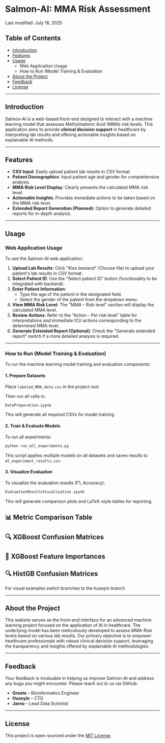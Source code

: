 # Salmon-AI: MMA Risk Assessment

Last modified: July 18, 2025

## Table of Contents

  * [Introduction](#Introduction)
  * [Features](#Features)
  * [Usage](#Usage)
      * Web Application Usage
      * How to Run (Model Training & Evaluation
  * [About the Project](#About_the_Project)
  * [Feedback](#Feedback)
  * [License](#License)

-----

## Introduction

Salmon-AI is a web-based front-end designed to interact with a machine learning model that assesses Methylmalonic Acid (MMA) risk levels. This application aims to provide **clinical decision support** in healthcare by interpreting lab results and offering actionable insights based on explainable AI methods.

-----

## Features

  * **CSV Input**: Easily upload patient lab results in CSV format.
  * **Patient Demographics**: Input patient age and gender for comprehensive analysis.
  * **MMA Risk Level Display**: Clearly presents the calculated MMA risk level.
  * **Actionable Insights**: Provides immediate actions to be taken based on the MMA risk level.
  * **Extended Report Generation (Planned)**: Option to generate detailed reports for in-depth analysis.

-----

## Usage

### Web Application Usage

To use the Salmon-AI web application:

1.  **Upload Lab Results**: Click "Kies bestand" (Choose file) to upload your patient's lab results in CSV format.
2.  **Select Patient ID**: Use the "Select patient ID" button (functionality to be integrated with backend).
3.  **Enter Patient Information**:
      * Type the age of the patient in the designated field.
      * Select the gender of the patient from the dropdown menu.
4.  **View MMA Risk Level**: The "MMA - Risk level" section will display the calculated MMA level.
5.  **Review Actions**: Refer to the "Action - Per risk level" table for interpretations and immediate ICU actions corresponding to the determined MMA level.
6.  **Generate Extended Report (Optional)**: Check the "Generate extended report" switch if a more detailed analysis is required.

-----

### How to Run (Model Training & Evaluation)

To run the machine learning model training and evaluation components:

#### 1\. Prepare Datasets

Place `labeled_MMA_data.csv` in the project root.

Then run all cells in:

```bash
DataPreparation.ipynb
```

This will generate all required CSVs for model training.

#### 2\. Train & Evaluate Models

To run all experiments:

```bash
python run_all_experiments.py
```

This script applies multiple models on all datasets and saves results to `ml_experiment_results.csv`.

#### 3\. Visualize Evaluation

To visualize the evaluation results (F1, Accuracy):

```bash
EvaluationResultsVisualization.ipynb
```

This will generate comparison plots and LaTeX-style tables for reporting.

## 📊 Metric Comparison Table

## 🔍 XGBoost Confusion Matrices

## 🧠 XGBoost Feature Importances

## 🔍 HistGB Confusion Matrices

For visual examples switch branches to the huseyin branch

-----

## About the Project

This website serves as the front-end interface for an advanced machine learning project focused on the application of AI in healthcare. The underlying model has been meticulously developed to assess MMA-Risk levels based on various lab results. Our primary objective is to empower healthcare professionals with robust clinical decision support, leveraging the transparency and insights offered by explainable AI methodologies.

-----

## Feedback

Your feedback is invaluable in helping us improve Salmon-AI and address any bugs you might encounter. Please reach out to us via GitHub:

  * **Greete** – Bioinformatics Engineer
  * **Huseyin** – CTO
  * **Jarno** – Lead Data Scientist

-----

## License

This project is open-sourced under the [MIT License](https://www.google.com/search?q=LICENSE).
